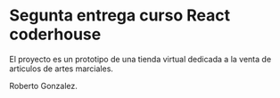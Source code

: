 # Segunta entrega curso React coderhouse

El proyecto es un prototipo de una tienda virtual dedicada a la venta de articulos de artes marciales.

Roberto Gonzalez.
